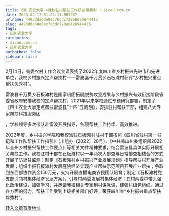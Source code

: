 ```yaml
---
title: 四川农业大学->我校驻村帮扶工作获省级表彰 | sicau.com.cn
date: 2023-02-17 01:22:11.883937
urlname: 4493dda6de0ec76cdc728e8e26944415
slug: 4493dda6de0ec76cdc728e8e26944415
tags: 
- 四川农业大学
categories:
- sicau.com.cn
- 四川农业大学
authorbox: false
sidebar: false
---
```

2月14日，省委农村工作会议宣读表扬了2022年度四川省乡村振兴先进市和先进单位，我校乡村振兴定点帮扶村——雷波县千万贯乡石板滩村获评“乡村振兴重点帮扶优秀村”。

雷波县千万贯乡石板滩村是国家巩固拓展脱贫攻坚成果与乡村振兴有效衔接阶段省委省政府安排我校的定点帮扶村，2021年以来学校通过专题研究部署，制定了《四川农业大学定点帮扶雷波县“十四”五规划》，安排驻村帮扶干部，组建八大专家帮扶科技服务团
<!--more-->
，学校领导多次带队赴雷波开展指导，各项帮扶工作持续、高效推进。

2022年度，乡村振兴学院和我校派驻石板滩村驻村干部按照《四川省驻村第一书记和工作队帮扶工作指引》（川组办〔2022〕28号）、《中共凉山州委组织部2022年全州乡村振兴帮扶工作要点》等相关文件精神要求，结合雷波县具体实际开展相关帮扶工作。我校驻村干部在石板滩村以一年两次大排查与日常排查相结合的方式开展了防返贫监测；制定《石板滩村乡村振兴产业发展规划》指导帮扶村开展产业发展；组织申报石板滩村发展庭院经济实现产业帮扶示范项目开展产业帮扶；争取到东西部协作资金150万元，支持开展直播电商农民团队培育；制定《石板滩村党支部引领村集体经济发展方案》，引导村两委发展村集体经济；在村两委中带头强化政治建设，加强学习，并邀请我校相关专家到村讲党课，建强村级党组织。通过各方面的努力，帮扶工作受到上级相关部门好评，荣获四川省“乡村振兴重点帮扶优秀村”。



[转入文章首发地址](https://news.sicau.edu.cn/info/1078/71008.htm)